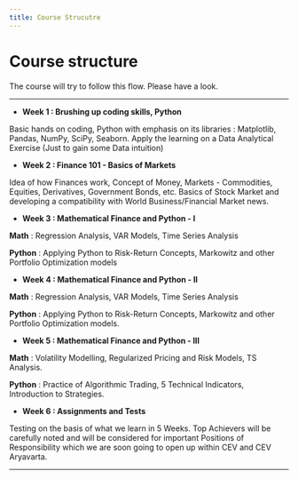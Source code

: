 ```yaml
---
title: Course Strucutre
---
```


# Course structure


The course will try to follow this flow. Please have a look.

---

* **Week 1 : Brushing up coding skills, Python** 

Basic hands on coding, Python with emphasis on its libraries :
Matplotlib, Pandas, NumPy, SciPy, Seaborn. Apply the learning
on a Data Analytical Exercise (Just to gain some Data intuition)

* **Week 2 : Finance 101 - Basics of Markets**

Idea of how Finances work, Concept of Money, Markets -
Commodities, Equities, Derivatives, Government Bonds, etc.
Basics of Stock Market and developing a compatibility with
World Business/Financial Market news.

* **Week 3 : Mathematical Finance and Python - I**

**Math** : Regression Analysis, VAR Models, Time Series Analysis

**Python** : Applying Python to Risk-Return Concepts, Markowitz
and other Portfolio Optimization models

* **Week 4 : Mathematical Finance and Python - II**

**Math** : Regression Analysis, VAR Models, Time Series Analysis

**Python** : Applying Python to Risk-Return Concepts, Markowitz
and other Portfolio Optimization models.

* **Week 5 : Mathematical Finance and Python - III**

**Math** : Volatility Modelling, Regularized Pricing and Risk Models,
TS Analysis.

**Python** : Practice of Algorithmic Trading, 5 Technical Indicators,
Introduction to Strategies.

* **Week 6 : Assignments and Tests**

Testing on the basis of what we learn in 5 Weeks. Top Achievers
will be carefully noted and will be considered for important
Positions of Responsibility which we are soon going to open up
within CEV and CEV Aryavarta.

---
